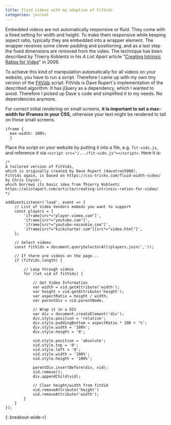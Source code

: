 ```yaml
---
title: Fluid videos with my adaption of FitVids
categories: journal
---
```

Embedded videos are not automatically responsive or fluid. They come with a fixed setting for width and height. To make them responsive while keeping aspect ratio, typically they are embedded into a wrapper element. The wrapper receives some clever padding and positioning, and as a last step the fixed dimensions are removed from the video. The technique has been described by Thierry Koblentz in his *A List Apart* article "[Creating Intrinsic Ratios for Video](https://alistapart.com/article/creating-intrinsic-ratios-for-video/)" in 2009.

To achieve this kind of manipulation automatically for all videos on your website, you have to run a script. Therefore I came up with my own tiny version of the [FitVids](http://fitvidsjs.com) script. FitVids is Dave Rupert´s implementation of the described algorithm. It has jQuery as a dependency, which I wanted to avoid. Therefore I picked up Dave´s code and simplified it to my needs. No dependencies anymore. 

For correct initial rendering on small screens, **it is important to set a max-width for IFrames in your CSS,** otherwise your text might be rendered to tall on those small screens. 

```
iframe {
  max-width: 100%;
  }
```

Place the script on your website by putting it into a file, e.g. `fit-vids.js`, and reference it via `<script src="/.../fit-vids.js"></script>`. Here it is:

```
/*
A tailored version of FitVids, 
which is originally created by Dave Rupert (davatron5000).
FitVids again, is based on https://css-tricks.com/fluid-width-video/ by Chris Coyier, 
which borrows its basic idea from Thierry Koblentz
https://alistapart.com/article/creating-intrinsic-ratios-for-video/
*/

addEventListener('load', event => {
    // List of Video Vendors embeds you want to support
    const players = [
        'iframe[src*="player.vimeo.com"]',
        'iframe[src*="youtube.com"]',
        'iframe[src*="youtube-nocookie.com"]',
        'iframe[src*="kickstarter.com"][src*="video.html"]',
    ];

    // Select videos
    const fitVids = document.querySelectorAll(players.join(','));

    // If there are videos on the page...
    if (fitVids.length) {

        // Loop through videos
        for (let vid of fitVids) {

            // Get Video Information            
            var width = vid.getAttribute('width');
            var height = vid.getAttribute('height');
            var aspectRatio = height / width;
            var parentDiv = vid.parentNode;

            // Wrap it in a DIV
            var div = document.createElement('div');
            div.style.position = 'relative';
            div.style.paddingBottom = aspectRatio * 100 + '%';
            div.style.width = '100%';
            div.style.height = '0';

            vid.style.position = 'absolute';
            vid.style.top = '0';
            vid.style.left = '0';
            vid.style.width = '100%';
            vid.style.height = '100%';

            parentDiv.insertBefore(div, vid);
            vid.remove();
            div.appendChild(vid);

            // Clear height/width from fitVid
            vid.removeAttribute('height')
            vid.removeAttribute('width');
        }
    }
});
```
{:.breakout-wide-r}
